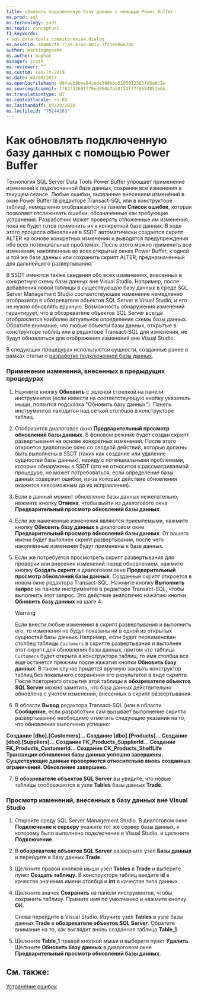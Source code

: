 ```yaml
---
title: обновить подключенную базу данных с помощью Power Buffer
ms.prod: sql
ms.technology: ssdt
ms.topic: conceptual
f1_keywords:
- sql.data.tools.commitpreview.dialog
ms.assetid: 4048b7f8-71a9-47ad-b812-3fc1e8066240
author: markingmyname
ms.author: maghan
manager: jroth
ms.reviewer: “”
ms.custom: seo-lt-2019
ms.date: 02/09/2017
ms.openlocfilehash: d9feeb9bee84cede398bba5105912385fd5e8c2e
ms.sourcegitcommit: ff82f3260ff79ed860a7a58f54ff7f0594851e6b
ms.translationtype: HT
ms.contentlocale: ru-RU
ms.lasthandoff: 03/29/2020
ms.locfileid: "75244263"
---
```

# <a name="how-to-update-a-connected-database-with-power-buffer"></a>Как обновлять подключенную базу данных с помощью Power Buffer

Технология SQL Server Data Tools Power Buffer упрощает применение изменений к подключенной базе данных, сохраняя все изменения в текущем сеансе. Любые ошибки, вызванные внесением изменений в окне Power Buffer (в редакторе Transact\-SQL или в конструкторе таблиц), немедленно отображаются на панели **Список ошибок**, которая позволяет отслеживать ошибки, обозначенные как требующие устранения. Разработчик может проверять отложенные им изменения, пока не будет готов применить их к конкретной базе данных. В ходе этого процесса обновления в SSDT автоматически создается скрипт ALTER на основе конкретных изменений и выводятся предупреждения обо всех потенциальных проблемах. После этого можно применить все изменения, накопленные во всех открытых окнах Power Buffer, к одной и той же базе данных или сохранить скрипт ALTER, предназначенный для дальнейшего развертывания.  
  
В SSDT имеются также сведения обо всех изменениях, внесенных в конкретную схему базы данных вне Visual Studio. Например, после добавления новой таблицы в существующую базу данных в среде SQL Server Management Studio соответствующее изменение немедленно отобразится в обозревателе объектов SQL Server в Visual Studio, и его не нужно обновлять вручную. Возможность обнаружения изменений гарантирует, что в обозревателе объектов SQL Server всегда отображается наиболее актуальное определение схемы базы данных. Обратите внимание, что любые объекты базы данных, открытые в конструкторе таблиц или в редакторе Transact\-SQL для изменения, не будут обновляться для отображения изменений вне Visual Studio.  
  
В следующих процедурах используются сущности, созданные ранее в рамках статьи о [разработке подключенной базы данных](../ssdt/connected-database-development.md).  
  
### <a name="to-apply-the-changes-made-in-the-previous-procedures"></a>Применение изменений, внесенных в предыдущих процедурах  
  
1.  Нажмите кнопку **Обновить** с зеленой стрелкой на панели инструментов (если навести на соответствующую кнопку указатель мыши, появится подсказка "Обновить базу данных"). Панель инструментов находится над сеткой столбцов в конструкторе таблиц.  
  
2.  Отобразится диалоговое окно **Предварительный просмотр обновлений базы данных**. В фоновом режиме будет создан скрипт развертывания на основе конкретных изменений. После этого откроется диалоговое окно со сводкой действий, которые должны быть выполнены в SSDT (таких как создание или удаление сущностей базы данных), наряду с потенциальными проблемами, которые обнаружены в SSDT (это не относится к рассматриваемой процедуре, но может потребоваться, если определение базы данных содержит ошибки, из-за которых действие обновления окажется невозможным до их исправления).  
  
3.  Если в данный момент обновление базы данных нежелательно, нажмите кнопку **Отмена**, чтобы выйти из диалогового окна **Предварительный просмотр обновлений базы данных**.  
  
4.  Если же намеченные изменения являются приемлемыми, нажмите кнопку **Обновить базу данных** в диалоговом окне **Предварительный просмотр обновлений базы данных**. От вашего имени будет выполнен скрипт развертывания, после чего накопленные изменения будут применены к базе данных.  
  
5.  Если же потребуется просмотреть скрипт развертывания для проверки или внесения изменений перед обновлением, нажмите кнопку **Создать скрипт** в диалоговом окне **Предварительный просмотр обновлений базы данных**. Созданный скрипт откроется в новом окне редактора Transact\-SQL. Нажмите кнопку **Выполнить запрос** на панели инструментов в редакторе Transact\-SQL, чтобы выполнить этот запрос. Это действие аналогично нажатию кнопки **Обновить базу данных** на шаге 4.  
  
    > [!WARNING]  
    > Если внести любые изменения в скрипт развертывания и выполнить его, то изменения не будут показаны ни в одной из открытых сущностей базы данных. Например, если будет переименован столбец таблицы `Customers` в скрипте развертывания и выполнен этот скрипт для обновления базы данных, притом что таблица `Customers` будет открыта в конструкторе таблиц, то имя столбца все еще останется прежним после нажатия кнопки **Обновить базу данных**. В таком случае придется вручную закрыть конструктор таблиц без локального сохранения его результатов в виде скрипта. После повторного открытия этой таблицы в **обозревателе объектов SQL Server** можно заметить, что база данных действительно обновлена с учетом изменений, внесенных в скрипт развертывания.  
  
6.  В области **Вывод** редактора Transact\-SQL (или в области **Сообщение**, если разработчик сам вызывает выполнение скрипта развертывания) необходимо отметить следующие указания на то, что обновление выполнено успешно:  
  
**Создание [dbo].[Customers]… Создание [dbo].[Products]… Создание [dbo].[Suppliers]… Создание FK_Products_SupplierId… Создание FK_Products_CustomerId… Создание CK_Products_ShelfLife Транзакции обновления базы данных успешно завершены. Существующие данные проверяются относительно вновь созданных ограничений. Обновление завершено.**  
  
7.  В **обозревателе объектов SQL Server** вы увидите, что новые таблицы отображаются в узле **Tables** базы данных **Trade**.  
  
### <a name="to-view-changes-made-to-a-database-outside-visual-studio"></a>Просмотр изменений, внесенных в базу данных вне Visual Studio  
  
1.  Откройте среду SQL Server Management Studio. В диалоговом окне **Подключение к серверу** укажите тот же сервер базы данных, к которому было выполнено подключение в Visual Studio, и щелкните **Подключение**.  
  
2.  В **обозревателе объектов SQL Server** разверните узел **Базы данных** и перейдите в базу данных **Trade**.  
  
3.  Щелкните правой кнопкой мыши узел **Tables** в **Trade** и выберите пункт **Создать таблицу**. В конструкторе таблиц введите **id** в качестве значения имени столбца и **int** в качестве типа данных.  
  
4.  Щелкните значок **Сохранить** на панели инструментов, чтобы сохранить таблицу. Примите имя по умолчанию и нажмите кнопку **ОК**.  
  
    Снова перейдите в Visual Studio. Изучите узел **Tables** в узле базы данных **Trade** в **обозревателе объектов SQL Server**. Обратите внимание на то, как выглядит вновь созданная таблица **Table_1**.  
  
5.  Щелкните **Table_1** правой кнопкой мыши и выберите пункт **Удалить**. Щелкните **Обновить базу данных** в диалоговом окне **Предварительный просмотр обновлений базы данных**.  
  
## <a name="see-also"></a>См. также:  
[Устранение ошибок](../ssdt/how-to-fix-errors.md)  
  
